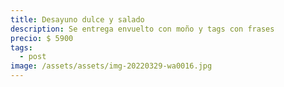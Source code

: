 ```yaml
---
title: Desayuno dulce y salado
description: Se entrega envuelto con moño y tags con frases
precio: $ 5900
tags:
  - post
image: /assets/assets/img-20220329-wa0016.jpg
---
```

